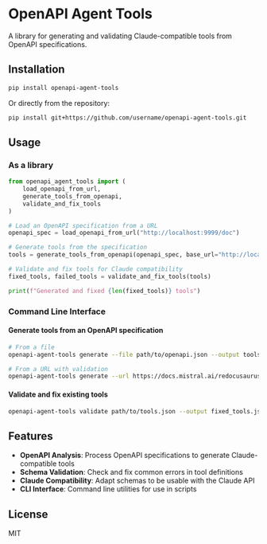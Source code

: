 # OpenAPI Agent Tools

A library for generating and validating Claude-compatible tools from OpenAPI specifications.

## Installation

```bash
pip install openapi-agent-tools
```

Or directly from the repository:

```bash
pip install git+https://github.com/username/openapi-agent-tools.git
```

## Usage

### As a library

```python
from openapi_agent_tools import (
    load_openapi_from_url, 
    generate_tools_from_openapi,
    validate_and_fix_tools
)

# Load an OpenAPI specification from a URL
openapi_spec = load_openapi_from_url("http://localhost:9999/doc")

# Generate tools from the specification
tools = generate_tools_from_openapi(openapi_spec, base_url="http://localhost:9999")

# Validate and fix tools for Claude compatibility
fixed_tools, failed_tools = validate_and_fix_tools(tools)

print(f"Generated and fixed {len(fixed_tools)} tools")
```

### Command Line Interface

#### Generate tools from an OpenAPI specification

```bash
# From a file
openapi-agent-tools generate --file path/to/openapi.json --output tools.json

# From a URL with validation
openapi-agent-tools generate --url https://docs.mistral.ai/redocusaurus/plugin-redoc-0.yaml  --validate --output tools.json
```

#### Validate and fix existing tools

```bash
openapi-agent-tools validate path/to/tools.json --output fixed_tools.json
```

## Features

- **OpenAPI Analysis**: Process OpenAPI specifications to generate Claude-compatible tools
- **Schema Validation**: Check and fix common errors in tool definitions
- **Claude Compatibility**: Adapt schemas to be usable with the Claude API
- **CLI Interface**: Command line utilities for use in scripts

## License

MIT
